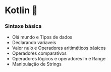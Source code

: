 # Kotlin :green_heart:

### Sintaxe básica
* Olá mundo e Tipos de dados
* Declarando variaveis
* Valor nulo e Operadores aritiméticos básicos
* Operadores comparativos
* Operadores lógicos e operadores In e Range
* Manipulação de Strings